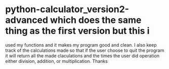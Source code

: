 # python-calculator_version2-advanced which does the same thing as the first version but this i 
used my functions and it makes my program good and clean. I also keep track of the calculations 
made so that if the user choose to quit the program it will return all the made claculations
and the times the user did operation either division, addition, or multiplication. Thanks
